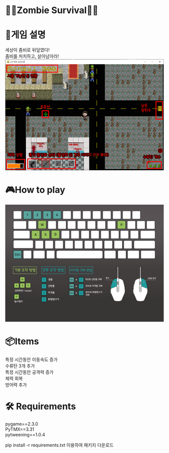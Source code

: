 # 🧟‍♂️Zombie Survival🧟‍♀️  

# 📖게임 설명
세상이 좀비로 뒤덮였다!  
좀비를 처치하고, 살아남아라!  
![option](./Image/explain.png "Title")  


# 🎮How to play
![option](./Image/option2.png "Title")  
  
# 📦Items
특정 시간동안 이동속도 증가  
수류탄 3개 추가  
특정 시간동안 공격력 증가  
체력 회복  
방어력 추가  

# 🛠 Requirements
pygame==2.3.0  
PyTMX==3.31  
pytweening==1.0.4  

pip install -r requirements.txt
이용하여 패키지 다운로드